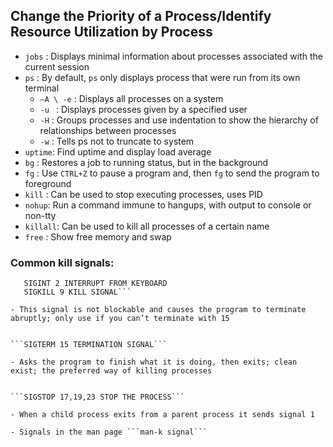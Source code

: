 ## Change the Priority of a Process/Identify Resource Utilization by Process

- ```jobs``` : Displays minimal information about processes associated with the current session
- ```ps``` : By default, ```ps``` only displays process that were run from its own terminal
  - ```–A \ -e``` : Displays all processes on a system
  - ```-u ``` : Displays processes given by a specified user
  - ```-H``` : Groups processes and use indentation to show the hierarchy of relationships between processes
  - ```-w``` : Tells ps not to truncate to system 
- ```uptime```: Find uptime and display load average
- ```bg``` : Restores a job to running status, but in the background
- ```fg``` : Use ```CTRL+Z``` to pause a program and, then ```fg``` to send the program to foreground
- ```kill``` : Can be used to stop executing processes, uses PID
- ```nohup```: Run a command immune to hangups, with output to console or non-tty
- ```killall```: Can be used to kill all processes of a certain name
- ```free``` : Show free memory and swap

### Common kill signals:

```SIGHUP 1 HANGUP
   SIGINT 2 INTERRUPT FROM KEYBOARD
   SIGKILL 9 KILL SIGNAL```

- This signal is not blockable and causes the program to terminate abruptly; only use if you can’t terminate with 15


```SIGTERM 15 TERMINATION SIGNAL```

- Asks the program to finish what it is doing, then exits; clean exist; the preferred way of killing processes


```SIGSTOP 17,19,23 STOP THE PROCESS```

- When a child process exits from a parent process it sends signal 1

- Signals in the man page ```man-k signal```




